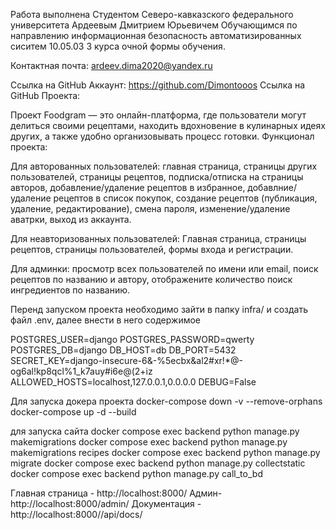 Работа выполнена 
Студентом Северо-кавказского федерального университета
Ардеевым Дмитрием Юрьевичем 
Обучающимся по направлению информационная безопасность автоматизированных сиситем 10.05.03 3 курса очной формы обучения.

Контактная почта:
ardeev.dima2020@yandex.ru

Ссылка на GitHub Аккаунт: https://github.com/Dimontooos
Ссылка на GitHub Проекта: 

Проект 
Foodgram — это онлайн-платформа, где пользователи могут делиться своими рецептами, находить вдохновение в кулинарных идеях других, а также удобно организовывать процесс готовки. 
Функционал проекта:

Для авторованных пользователей: главная страница, страницы других пользователей, страницы рецептов, подписка/отписка на страницы авторов, добавление/удаление рецептов в избранное, добавлние/удаление рецептов в список покупок, создание рецептов (публикация, удаление, редактирование), смена пароля, изменение/удаление аватрки, выход из аккаунта.

Для неавторизованных пользователей: Главная страница, страницы рецептов, страницы пользователей, формы входа и регистрации.

Для админки: просмотр всех пользователей по имени или email, поиск рецептов по названию и автору, отображените количество поиск ингредиентов по названию.

Перенд запуском проекта необходимо зайти в папку infra/ и создать файл .env, далее внести в него содержимое 

POSTGRES_USER=django
POSTGRES_PASSWORD=qwerty
POSTGRES_DB=django
DB_HOST=db
DB_PORT=5432
SECRET_KEY=django-insecure-6&-%5ecbx&al2#xr!*@-og6al!kp8qcl%1_k7auy#i6e@(2+iz
ALLOWED_HOSTS=localhost,127.0.0.1,0.0.0.0
DEBUG=False

Для запуска докера проекта
docker-compose down -v --remove-orphans
docker-compose up -d --build

для запуска сайта
docker compose exec backend python manage.py makemigrations
docker compose exec backend python manage.py makemigrations recipes
docker compose exec backend python manage.py migrate
docker compose exec backend python manage.py collectstatic
docker compose exec backend python manage.py call_to_bd

Главная страница - http://localhost:8000/
Админ- http://localhost:8000/admin/
Документация - http://localhost:8000//api/docs/


